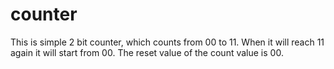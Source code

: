 # counter
This is simple 2 bit counter, which counts from 00 to 11. When it will reach 11 again it will start from 00. The reset value of the count value is 00. 

